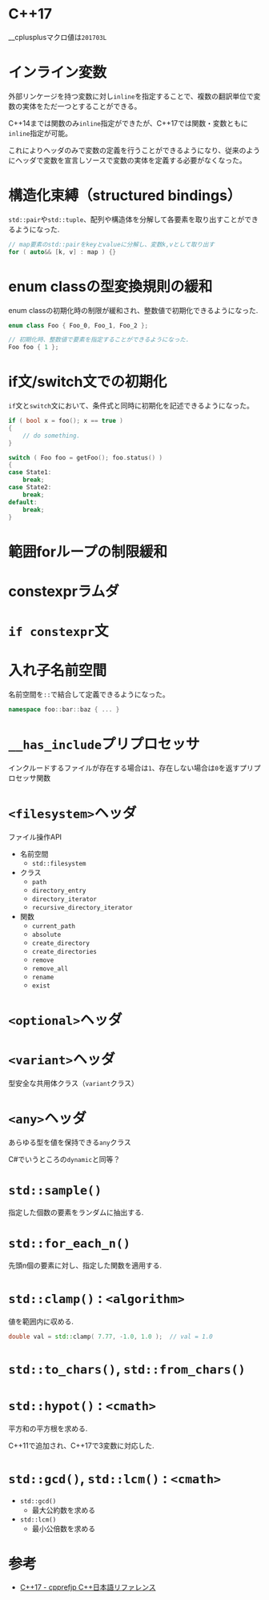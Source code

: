 # C++17

__cplusplusマクロ値は`201703L`

# インライン変数

外部リンケージを持つ変数に対し`inline`を指定することで、複数の翻訳単位で変数の実体をただ一つとすることができる。

C++14までは関数のみ`inline`指定ができたが、C++17では関数・変数ともに`inline`指定が可能。

これによりヘッダのみで変数の定義を行うことができるようになり、従来のようにヘッダで変数を宣言しソースで変数の実体を定義する必要がなくなった。

# 構造化束縛（structured bindings）

`std::pair`や`std::tuple`、配列や構造体を分解して各要素を取り出すことができるようになった.

```cpp
// map要素のstd::pairをkeyとvalueに分解し、変数k,vとして取り出す
for ( auto&& [k, v] : map ) {}
```

# enum classの型変換規則の緩和

enum classの初期化時の制限が緩和され、整数値で初期化できるようになった.

```cpp
enum class Foo { Foo_0, Foo_1, Foo_2 };

// 初期化時、整数値で要素を指定することができるようになった.
Foo foo { 1 };
```

# if文/switch文での初期化

`if`文と`switch`文において、条件式と同時に初期化を記述できるようになった。

```cpp
if ( bool x = foo(); x == true )
{
    // do something.
}
```

```cpp
switch ( Foo foo = getFoo(); foo.status() )
{
case State1:
    break;
case State2:
    break;
default:
    break;
}
```

# 範囲forループの制限緩和

# constexprラムダ

# `if constexpr`文

# 入れ子名前空間

名前空間を`::`で結合して定義できるようになった。

```cpp
namespace foo::bar::baz { ... }
```

# `__has_include`プリプロセッサ

インクルードするファイルが存在する場合は`1`、存在しない場合は`0`を返すプリプロセッサ関数

# `<filesystem>`ヘッダ

ファイル操作API

- 名前空間
    - `std::filesystem`
- クラス
    - `path`
    - `directory_entry`
    - `directory_iterator`
    - `recursive_directory_iterator`
- 関数
    - `current_path`
    - `absolute`
    - `create_directory`
    - `create_directories`
    - `remove`
    - `remove_all`
    - `rename`
    - `exist`

# `<optional>`ヘッダ

# `<variant>`ヘッダ

型安全な共用体クラス（`variant`クラス）

# `<any>`ヘッダ

あらゆる型を値を保持できる`any`クラス

C#でいうところの`dynamic`と同等？

# `std::sample()`

指定した個数の要素をランダムに抽出する.

# `std::for_each_n()`

先頭n個の要素に対し、指定した関数を適用する.

# `std::clamp()` : `<algorithm>`

値を範囲内に収める.

```cpp
double val = std::clamp( 7.77, -1.0, 1.0 );  // val = 1.0
```

# `std::to_chars()`, `std::from_chars()`

# `std::hypot()` : `<cmath>`

平方和の平方根を求める.

C++11で追加され、C++17で3変数に対応した.

# `std::gcd()`, `std::lcm()` : `<cmath>`

- `std::gcd()`
    - 最大公約数を求める
- `std::lcm()`
    - 最小公倍数を求める

# 参考

- [C++17 - cpprefjp C++日本語リファレンス](https://cpprefjp.github.io/lang/cpp17.html)
